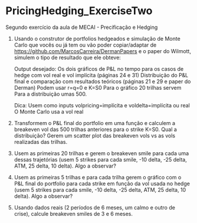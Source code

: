 # PricingHedging_ExerciseTwo

Segundo exercício da aula de MECAI - Precificação e Hedging

1. Usando o construtor de portfolios hedgeados e simulação de Monte Carlo que vocês ou já tem ou vão poder copiar/adaptar de https://github.com/MarcosCarreira/DermanPapers e o paper do Wilmott, simulem o tipo de resultado que ele obteve:

   Output desejado:
   Os dois gráficos de P&L no tempo para os casos de hedge com vol real e vol implícita (páginas 24 e 31)
   Distribuição do P&L final e comparação com resultados teóricos (páginas 21 e 29 e paper do Derman)
   Podem usar r=q=0 e K=S0
   Para o gráfico 20 trilhas servem
   Para a distribuição umas 500.

   Dica: Usem como inputs volpricing=implícita e voldelta=implícita ou real
   O Monte Carlo usa a vol real

2. Transformem o P&L final do portfolio em uma função e calculem a breakeven vol das 500 trilhas anteriores para o strike K=S0. Qual a distribuição? Gerem um scatter plot das breakeven vols vs as vols realizadas das trilhas.

3. Usem as primeiras 20 trilhas e gerem o breakeven smile para cada uma dessas trajetórias (usem 5 strikes para cada smile, -10 delta, -25 delta, ATM, 25 delta, 10 delta). Algo a observar?

4. Usem as primeiras 5 trilhas e para cada trilha gerem o gráfico com o P&L final do portfolio para cada strike em função da vol usada no hedge (usem 5 strikes para cada smile, -10 delta, -25 delta, ATM, 25 delta, 10 delta). Algo a observar?

5. Usando dados reais (2 períodos de 6 meses, um calmo e outro de crise), calcule breakeven smiles de 3 e 6 meses.
